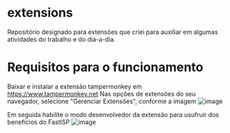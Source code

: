 # extensions
Repositório designado para extensões que criei para auxiliar em algumas atividades do trabalho e do dia-a-dia.

# Requisitos para o funcionamento
Baixar e instalar a extensão tampermonkey em https://www.tampermonkey.net
Nas opções de extensões do seu navegador, selecione "Gerenciar Extensões", conforme a imagem
![image](https://github.com/user-attachments/assets/4937a347-c5bc-4a75-bc9a-1f7396c4f577)

Em seguida habilite o modo desenvolvedor da extensão para usufruir dos benefícios do FastISP
![image](https://github.com/user-attachments/assets/5c51e291-cb0e-4d89-9736-5ebbed7e2046)
